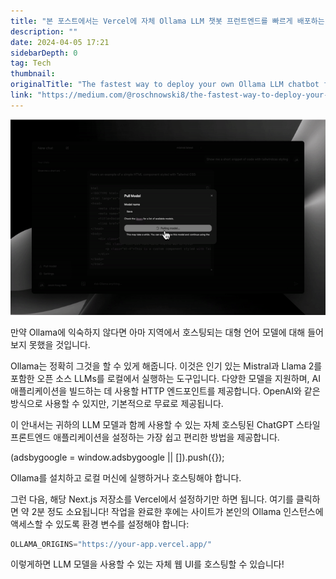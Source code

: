 ```yaml
---
title: "본 포스트에서는 Vercel에 자체 Ollama LLM 챗봇 프런트엔드를 빠르게 배포하는 방법에 대해 알려드리겠습니다."
description: ""
date: 2024-04-05 17:21
sidebarDepth: 0
tag: Tech
thumbnail: 
originalTitle: "The fastest way to deploy your own Ollama LLM chatbot frontend on Vercel"
link: "https://medium.com/@roschnowski8/the-fastest-way-to-deploy-your-own-ollama-llm-chatbot-frontend-on-vercel-d735e8611c92"
---
```



![The fastest way to deploy your own Ollama LLM chatbot frontend on Vercel](./img/ThefastestwaytodeployyourownOllamaLLMchatbotfrontendonVercel_0.png)

만약 Ollama에 익숙하지 않다면 아마 지역에서 호스팅되는 대형 언어 모델에 대해 들어보지 못했을 것입니다.

Ollama는 정확히 그것을 할 수 있게 해줍니다. 이것은 인기 있는 Mistral과 Llama 2를 포함한 오픈 소스 LLMs를 로컬에서 실행하는 도구입니다. 다양한 모델을 지원하며, AI 애플리케이션을 빌드하는 데 사용할 HTTP 엔드포인트를 제공합니다. OpenAI와 같은 방식으로 사용할 수 있지만, 기본적으로 무료로 제공됩니다.

이 안내서는 귀하의 LLM 모델과 함께 사용할 수 있는 자체 호스팅된 ChatGPT 스타일 프론트엔드 애플리케이션을 설정하는 가장 쉽고 편리한 방법을 제공합니다.

<!-- ui-log 수평형 -->
<ins class="adsbygoogle"
  style="display:block"
  data-ad-client="ca-pub-4877378276818686"
  data-ad-slot="9743150776"
  data-ad-format="auto"
  data-full-width-responsive="true"></ins>
<component is="script">
(adsbygoogle = window.adsbygoogle || []).push({});
</component>

Ollama를 설치하고 로컬 머신에 실행하거나 호스팅해야 합니다.

그런 다음, 해당 Next.js 저장소를 Vercel에서 설정하기만 하면 됩니다. 여기를 클릭하면 약 2분 정도 소요됩니다!
작업을 완료한 후에는 사이트가 본인의 Ollama 인스턴스에 액세스할 수 있도록 환경 변수를 설정해야 합니다:

```js
OLLAMA_ORIGINS="https://your-app.vercel.app/"
```

이렇게하면 LLM 모델을 사용할 수 있는 자체 웹 UI를 호스팅할 수 있습니다!
